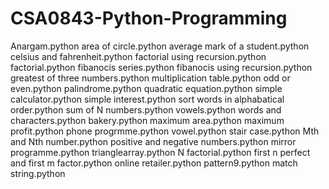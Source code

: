 # CSA0843-Python-Programming
Anargam.python
area of circle.python
average mark of a student.python
celsius and fahrenheit.python
factorial using recursion.python
factorial.python
fibanocis series.python
fibanocis using recursion.python
greatest of three numbers.python
multiplication table.python
odd or even.python
palindrome.python
quadratic equation.python
simple calculator.python
simple interest.python
sort words in alphabatical order.python
sum of N numbers.python
vowels.python
words and characters.python
bakery.python
maximum area.python
maximum profit.python
phone progrmme.python
vowel.python
stair case.python
Mth and Nth number.python
positive and negative numbers.python
mirror programme.python
trianglearray.python
N factorial.python
first n perfect and first m factor.python
online retailer.python
pattern9.python
match string.python
